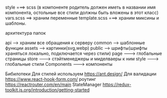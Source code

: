 style ===> scss
(в компоненте родитель должен иметь в названии имя компонента, остольные все стили должны быть вложены в этот класс)
vars.scss ==> храним переменные
template.scss ===> храним миксины и шаблоны.

архитектура папок

api --> храним все обращения к серверу
common --> шаблонные функции
assets --> картинки(svg,webp)
public --> шрифты(шрифты храняться локально, подключается через стили)
page ---> глобальные страницы
store ---> стэйтменеджеры и миделваеры к ним
style ---> глобальные стили
Components ---> компоненты

Бибилотеки
Для стилей используем https://ant.design/
Для валидации https://www.react-hook-form.com/
роутинг https://reactrouter.com/en/main
StateManager https://redux-toolkit.js.org/introduction/getting-started
